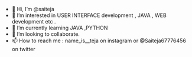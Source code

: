 - 👋 Hi, I’m @saiteja
- 👀 I’m interested in USER INTERFACE development , JAVA , WEB development etc .
- 🌱 I’m currently learning JAVA ,PYTHON 
- 💞️ I’m looking to collaborate.
- 📫 How to reach me : name_is__teja on  instagram or @Saiteja67776456 on twitter

<!---
saitejakusam/saitejakusam is a ✨ special ✨ repository because its `README.md` (this file) appears on your GitHub profile.
You can click the Preview link to take a look at your changes.
--->
